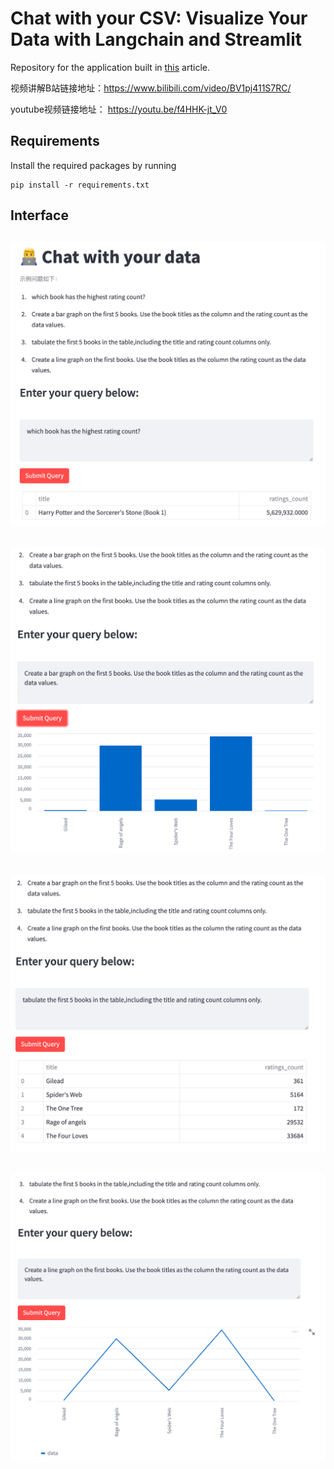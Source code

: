 # Chat with your CSV: Visualize Your Data with Langchain and Streamlit

Repository for the application built in [this](https://dev.to/ngonidzashe/chat-with-your-csv-visualize-your-data-with-langchain-and-streamlit-ej7) article.

视频讲解B站链接地址：https://www.bilibili.com/video/BV1pj411S7RC/

youtube视频链接地址： https://youtu.be/f4HHK-jt_V0

## Requirements

Install the required packages by running

```
pip install -r requirements.txt
```

## Interface
![interace](./images/1.png)
---
![prompt](./images/2.png)
---
![bar graph](./images/3.png)
---
![create a table](./images/4.png)
---
